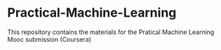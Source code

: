 # Practical-Machine-Learning
This repository contains the materials for the Pratical Machine Learning Mooc submission (Coursera)
